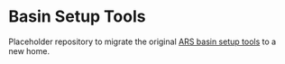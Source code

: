 # Basin Setup Tools

Placeholder repository to migrate the original [ARS basin setup tools](https://github.com/USDA-ARS-NWRC/basin_setup) to a new home.
